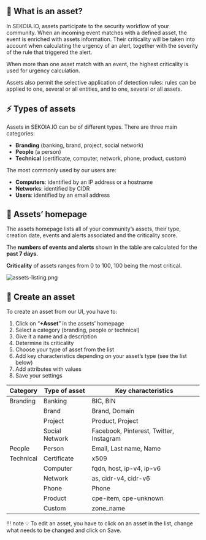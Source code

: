 ## 🤔 What is an asset?

In SEKOIA.IO, assets participate to the security workflow of your community. When an incoming event matches with a defined asset, the event is enriched with assets information. Their criticality will be taken into account when calculating the urgency of an alert, together with the severity of the rule that triggered the alert. 

When more than one asset match with an event, the highest criticality is used for urgency calculation. 

Assets also permit the selective application of detection rules: rules can be applied to one, several or all entities, and to one, several or all assets.

## ⚡️ Types of assets

Assets in SEKOIA.IO can be of different types. There are three main categories: 

- **Branding** (banking, brand, project, social network)
- **People** (a person)
- **Technical** (certificate, computer, network, phone, product, custom)

The most commonly used by our users are:

- **Computers**: identified by an IP address or a hostname
- **Networks**: identified by CIDR
- **Users**: identified by an email address

## 📄  Assets’ homepage

The assets homepage lists all of your community’s assets, their type, creation date, events and alerts associated and the criticality score. 

The **numbers of events and alerts** shown in the table are calculated for the **past 7 days.**

**Criticality** of assets ranges from 0 to 100, 100 being the most critical.

![assets-listing.png](../../assets/operation_center/assets-listing.png)

## 📐 Create an asset

To create an asset from our UI, you have to: 

1. Click on “**+Asset**” in the assets’ homepage
2. Select a category (branding, people or technical) 
3. Give it a name and a description 
4. Determine its criticality 
5. Choose your type of asset from the list
6. Add key characteristics depending on your asset’s type (see the list below)
7. Add attributes with values 
8. Save your settings

| Category | Type of asset | Key characteristics |
| --- | --- | --- |
| Branding | Banking | BIC, BIN |
|  | Brand | Brand, Domain |
|  | Project | Product, Project |
|  | Social Network | Facebook, Pinterest, Twitter, Instagram |
| People | Person | Email, Last name, Name |
| Technical | Certificate | x509 |
|  | Computer | fqdn, host, ip-v4, ip-v6 |
|  | Network | as, cidr-v4, cidr-v6 |
|  | Phone | Phone |
|  | Product | cpe-item, cpe-unknown |
|  | Custom | zone_name |

!!! note 
    💡 To edit an asset, you have to click on an asset in the list, change what needs to be changed and click on Save.

</aside>
